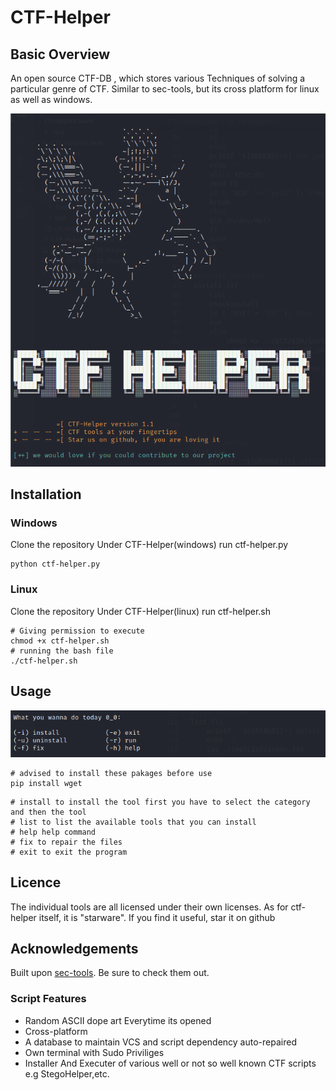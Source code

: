 # **CTF-Helper**

## Basic Overview

An open source CTF-DB , which stores various Techniques of solving a particular genre of CTF. Similar to sec-tools, but its cross platform for linux as well as windows.

![](2021-07-14-21-56-33.png)

## Installation

### Windows
Clone the repository
Under CTF-Helper(windows) run ctf-helper.py
```
python ctf-helper.py
```
### Linux
Clone the repository 
Under CTF-Helper(linux) run ctf-helper.sh
```
# Giving permission to execute
chmod +x ctf-helper.sh 
# running the bash file
./ctf-helper.sh
```

## Usage
![](2021-07-14-21-56-55.png)
```
# advised to install these pakages before use
pip install wget
```
```
# install to install the tool first you have to select the category and then the tool
# list to list the available tools that you can install
# help help command
# fix to repair the files 
# exit to exit the program
```
## Licence
The individual tools are all licensed under their own licenses. As for ctf-helper itself, it is "starware". If you find it useful, star it on github

## Acknowledgements
Built upon [sec-tools](https://github.com/eugenekolo/sec-tools). Be sure to check them out.

### Script Features
 * Random ASCII dope art Everytime its opened
 * Cross-platform
 * A database to maintain VCS and script dependency auto-repaired
 * Own terminal with Sudo Priviliges
 * Installer And Executer of various well or not so well known CTF scripts e.g StegoHelper,etc.
